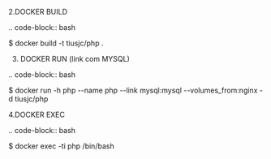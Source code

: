 2.DOCKER BUILD

.. code-block:: bash

  $ docker build -t tiusjc/php .

3. DOCKER RUN (link com MYSQL)

.. code-block:: bash

  $ docker run -h php --name php --link mysql:mysql --volumes_from:nginx -d tiusjc/php 

4.DOCKER EXEC

.. code-block:: bash

  $ docker exec -ti php /bin/bash

